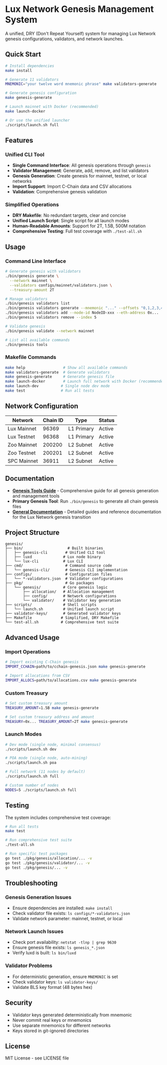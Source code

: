 # Lux Network Genesis Management System

A unified, DRY (Don't Repeat Yourself) system for managing Lux Network genesis configurations, validators, and network launches.

## Quick Start

```bash
# Install dependencies
make install

# Generate 11 validators
MNEMONIC="your twelve word mnemonic phrase" make validators-generate

# Generate genesis configuration
make genesis-generate

# Launch mainnet with Docker (recommended)
make launch-docker

# Or use the unified launcher
./scripts/launch.sh full
```

## Features

### Unified CLI Tool
- **Single Command Interface**: All genesis operations through `genesis`
- **Validator Management**: Generate, add, remove, and list validators
- **Genesis Generation**: Create genesis for mainnet, testnet, or local networks
- **Import Support**: Import C-Chain data and CSV allocations
- **Validation**: Comprehensive genesis validation

### Simplified Operations
- **DRY Makefile**: No redundant targets, clear and concise
- **Unified Launch Script**: Single script for all launch modes
- **Human-Readable Amounts**: Support for 2T, 1.5B, 500M notation
- **Comprehensive Testing**: Full test coverage with `./test-all.sh`

## Usage

### Command Line Interface

```bash
# Generate genesis with validators
./bin/genesis generate \
  --network mainnet \
  --validators configs/mainnet/validators.json \
  --treasury-amount 2T

# Manage validators
./bin/genesis validators list
./bin/genesis validators generate --mnemonic "..." --offsets "0,1,2,3,4,5"
./bin/genesis validators add --node-id NodeID-xxx --eth-address 0x...
./bin/genesis validators remove --index 5

# Validate genesis
./bin/genesis validate --network mainnet

# List all available commands
./bin/genesis tools
```

### Makefile Commands

```bash
make help                 # Show all available commands
make validators-generate  # Generate validators
make genesis-generate     # Generate genesis file
make launch-docker        # Launch full network with Docker (recommended)
make launch-dev          # Single node dev mode
make test                # Run all tests
```

## Network Configuration

| Network | Chain ID | Type | Status |
|---------|----------|------|--------|
| Lux Mainnet | 96369 | L1 Primary | Active |
| Lux Testnet | 96368 | L1 Primary | Active |
| Zoo Mainnet | 200200 | L2 Subnet | Active |
| Zoo Testnet | 200201 | L2 Subnet | Active |
| SPC Mainnet | 36911 | L2 Subnet | Active |

## Documentation

- **[Genesis Tools Guide](docs/GENESIS_TOOLS_GUIDE.md)** - Comprehensive guide for all genesis generation and management tools
- **Primary Genesis Tool**: Run `./bin/genesis` to generate all chain genesis files
- **[General Documentation](docs/README.md)** - Detailed guides and reference documentation for the Lux Network genesis transition

## Project Structure

```
genesis/
├── bin/                    # Built binaries
│   ├── genesis-cli        # Unified CLI tool
│   ├── luxd              # Lux node binary
│   └── lux-cli           # Lux CLI
├── cmd/                   # Command source code
│   └── genesis-cli/       # Genesis CLI implementation
├── configs/               # Configuration files
│   └── *-validators.json  # Validator configurations
├── pkg/                   # Go packages
│   └── genesis/          # Core genesis logic
│       ├── allocation/   # Allocation management
│       ├── config/       # Network configurations
│       └── validator/    # Validator key generation
├── scripts/              # Shell scripts
│   └── launch.sh         # Unified launch script
├── validator-keys/       # Generated validator keys
├── Makefile             # Simplified, DRY Makefile
└── test-all.sh          # Comprehensive test suite
```

## Advanced Usage

### Import Operations

```bash
# Import existing C-Chain genesis
IMPORT_CCHAIN=path/to/cchain-genesis.json make genesis-generate

# Import allocations from CSV
IMPORT_ALLOCS=path/to/allocations.csv make genesis-generate
```

### Custom Treasury

```bash
# Set custom treasury amount
TREASURY_AMOUNT=1.5B make genesis-generate

# Set custom treasury address and amount
TREASURY=0x... TREASURY_AMOUNT=2T make genesis-generate
```

### Launch Modes

```bash
# Dev mode (single node, minimal consensus)
./scripts/launch.sh dev

# POA mode (single node, auto-mining)
./scripts/launch.sh poa

# Full network (11 nodes by default)
./scripts/launch.sh full

# Custom number of nodes
NODES=5 ./scripts/launch.sh full
```

## Testing

The system includes comprehensive test coverage:

```bash
# Run all tests
make test

# Run comprehensive test suite
./test-all.sh

# Run specific test packages
go test ./pkg/genesis/allocation/... -v
go test ./pkg/genesis/validator/... -v
go test ./pkg/genesis/... -v
```

## Troubleshooting

### Genesis Generation Issues
- Ensure dependencies are installed: `make install`
- Check validator file exists: `ls configs/*-validators.json`
- Validate network parameter: mainnet, testnet, or local

### Network Launch Issues
- Check port availability: `netstat -tlnp | grep 9630`
- Ensure genesis file exists: `ls genesis_*.json`
- Verify luxd is built: `ls bin/luxd`

### Validator Problems
- For deterministic generation, ensure `MNEMONIC` is set
- Check validator keys: `ls validator-keys/`
- Validate BLS key format (48 bytes hex)

## Security

- Validator keys generated deterministically from mnemonic
- Never commit real keys or mnemonics
- Use separate mnemonics for different networks
- Keys stored in git-ignored directories

## License

MIT License - see LICENSE file
